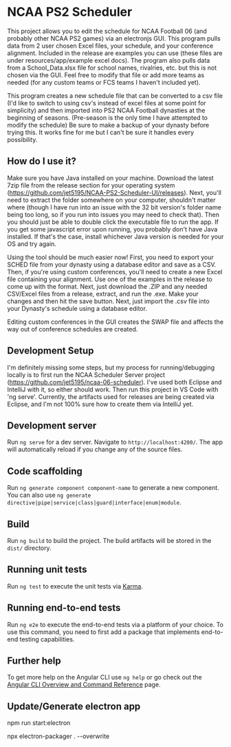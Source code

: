 # NCAA PS2 Scheduler

This project allows you to edit the schedule for NCAA Football 06 (and probably other NCAA PS2 games) via an electronjs GUI. This program pulls data from 2 user chosen Excel files, your schedule, and your conference alignment. Included in the release are examples you can use (these files are under resources/app/example excel docs). The program also pulls data from a School_Data.xlsx file for school names, rivalries, etc. but this is not chosen via the GUI. Feel free to modify that file or add more teams as needed (for any custom teams or FCS teams I haven't included yet).

This program creates a new schedule file that can be converted to a csv file (I'd like to switch to using csv's instead of excel files at some point for simplicity) and then imported into PS2 NCAA Football dynasties at the beginning of seasons. (Pre-season is the only time I have attempted to modify the schedule) Be sure to make a backup of your dynasty before trying this. It works fine for me but I can't be sure it handles every possibility.

## How do I use it?

Make sure you have Java installed on your machine. Download the latest 7zip file from the release section for your operating system (https://github.com/jet5195/NCAA-PS2-Scheduler-UI/releases). Next, you'll need to extract the folder somewhere on your computer, shouldn't matter where (though I have run into an issue with the 32 bit version's folder name being too long, so if you run into issues you may need to check that). Then you should just be able to double click the executable file to run the app. If you get some javascript error upon running, you probably don't have Java installed. If that's the case, install whichever Java version is needed for your OS and try again.

Using the tool should be much easier now! First, you need to export your SCHED file from your dynasty using a database editor and save as a CSV. Then, if you're using custom conferences, you'll need to create a new Excel file containing your alignment. Use one of the examples in the release to come up with the format. Next, just download the .ZIP and any needed CSV/Excel files from a release, extract, and run the .exe. Make your changes and then hit the save button. Next, just import the .csv file into your Dynasty's schedule using a database editor.

Editing custom conferences in the GUI creates the SWAP file and affects the way out of conference schedules are created.

## Development Setup

I'm definitely missing some steps, but my process for running/debugging locally is to first run the NCAA Scheduler Server project (https://github.com/jet5195/ncaa-06-scheduler). I've used both Eclipse and IntelliJ with it, so either should work. Then run this project in VS Code with 'ng serve'. Currently, the artifacts used for releases are being created via Eclipse, and I'm not 100% sure how to create them via IntelliJ yet.

## Development server

Run `ng serve` for a dev server. Navigate to `http://localhost:4200/`. The app will automatically reload if you change any of the source files.

## Code scaffolding

Run `ng generate component component-name` to generate a new component. You can also use `ng generate directive|pipe|service|class|guard|interface|enum|module`.

## Build

Run `ng build` to build the project. The build artifacts will be stored in the `dist/` directory.

## Running unit tests

Run `ng test` to execute the unit tests via [Karma](https://karma-runner.github.io).

## Running end-to-end tests

Run `ng e2e` to execute the end-to-end tests via a platform of your choice. To use this command, you need to first add a package that implements end-to-end testing capabilities.

## Further help

To get more help on the Angular CLI use `ng help` or go check out the [Angular CLI Overview and Command Reference](https://angular.io/cli) page.


## Update/Generate electron app
npm run start:electron

npx electron-packager . --overwrite
